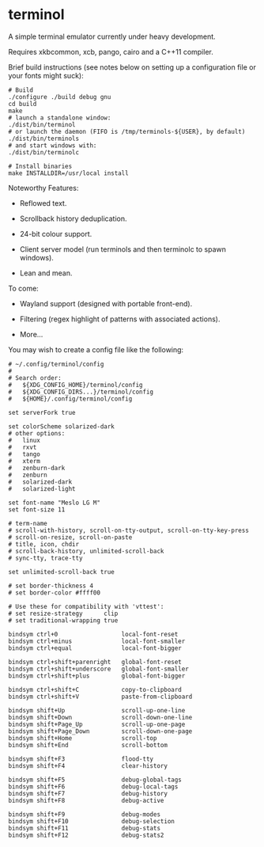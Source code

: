 terminol
========

A simple terminal emulator currently under heavy development.

Requires xkbcommon, xcb, pango, cairo and a C++11 compiler.

Brief build instructions (see notes below on setting up a configuration file
or your fonts might suck):

    # Build
    ./configure ./build debug gnu
    cd build
    make
    # launch a standalone window:
    ./dist/bin/terminol
    # or launch the daemon (FIFO is /tmp/terminols-${USER}, by default)
    ./dist/bin/terminols
    # and start windows with:
    ./dist/bin/terminolc

    # Install binaries
    make INSTALLDIR=/usr/local install

Noteworthy Features:

 - Reflowed text.

 - Scrollback history deduplication.

 - 24-bit colour support.

 - Client server model (run terminols and then terminolc to spawn windows).

 - Lean and mean.

To come:

 - Wayland support (designed with portable front-end).

 - Filtering (regex highlight of patterns with associated actions).

 - More...

You may wish to create a config file like the following:

    # ~/.config/terminol/config
    #
    # Search order:
    #   ${XDG_CONFIG_HOME}/terminol/config
    #   ${XDG_CONFIG_DIRS...}/terminol/config
    #   ${HOME}/.config/terminol/config
    
    set serverFork true
    
    set colorScheme solarized-dark
    # other options:
    #   linux
    #   rxvt
    #   tango
    #   xterm
    #   zenburn-dark
    #   zenburn
    #   solarized-dark
    #   solarized-light
    
    set font-name "Meslo LG M"
    set font-size 11
    
    # term-name
    # scroll-with-history, scroll-on-tty-output, scroll-on-tty-key-press
    # scroll-on-resize, scroll-on-paste
    # title, icon, chdir
    # scroll-back-history, unlimited-scroll-back
    # sync-tty, trace-tty
    
    set unlimited-scroll-back true
    
    # set border-thickness 4
    # set border-color #ffff00
    
    # Use these for compatibility with 'vttest':
    # set resize-strategy      clip
    # set traditional-wrapping true
    
    bindsym ctrl+0                  local-font-reset
    bindsym ctrl+minus              local-font-smaller
    bindsym ctrl+equal              local-font-bigger
    
    bindsym ctrl+shift+parenright   global-font-reset
    bindsym ctrl+shift+underscore   global-font-smaller
    bindsym ctrl+shift+plus         global-font-bigger
    
    bindsym ctrl+shift+C            copy-to-clipboard
    bindsym ctrl+shift+V            paste-from-clipboard
    
    bindsym shift+Up                scroll-up-one-line
    bindsym shift+Down              scroll-down-one-line
    bindsym shift+Page_Up           scroll-up-one-page
    bindsym shift+Page_Down         scroll-down-one-page
    bindsym shift+Home              scroll-top
    bindsym shift+End               scroll-bottom
    
    bindsym shift+F3                flood-tty
    bindsym shift+F4                clear-history
    
    bindsym shift+F5                debug-global-tags
    bindsym shift+F6                debug-local-tags
    bindsym shift+F7                debug-history
    bindsym shift+F8                debug-active
    
    bindsym shift+F9                debug-modes
    bindsym shift+F10               debug-selection
    bindsym shift+F11               debug-stats
    bindsym shift+F12               debug-stats2
